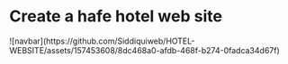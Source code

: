 <h1>Create a hafe hotel web site</h1>
![navbar](https://github.com/Siddiquiweb/HOTEL-WEBSITE/assets/157453608/8dc468a0-afdb-468f-b274-0fadca34d67f)
<!-- ![2](https://github.com/Siddiquiweb/HOTEL-WEBSITE/assets/157453608/6f4ecef0-cf5f-45fd-82d9-0e45e2abf4bc)
![firstpic](https://github.com/Siddiquiweb/HOTEL-WEBSITE/assets/157453608/a42d63be-c6f5-4fe9-a76e-b946e53fc10f)
![firstpic](https://github.com/Siddiquiweb/HOTEL-WEBSITE/assets/157453608/02c3f1e9-2998-4108-9186-b50e0004e490)
![4pic](https://github.com/Siddiquiweb/HOTEL-WEBSITE/assets/157453608/a99b132e-eeab-4182-93af-ead466d254a2)
![5](https://github.com/Siddiquiweb/HOTEL-WEBSITE/assets/157453608/78e3c7b6-7084-412e-9fef-b21e6473e166)
 -->





